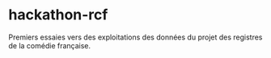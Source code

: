# hackathon-rcf
Premiers essaies vers des exploitations des données du projet des registres de la comédie française.
